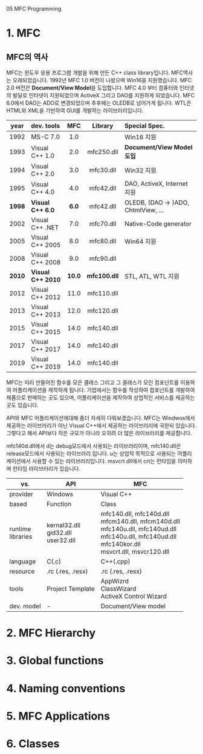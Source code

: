 05 MFC Programming

# 1. MFC

## MFC의 역사

MFC는 윈도우 응용 프로그램 개발을 위해 만든 C++ class library입니다. MFC역사는 오래되었습니다. 1992년 MFC 1.0 버전이 나왔으며 Win16을 지원했습니다. MFC 2.0 버전은 **Document/View Model**을 도입합니다.  MFC 4.0 부터 컴퓨터와 인터넷의 발달로 인터넷이 지원되었으며 ActiveX 그리고 DAO를 지원하게 되었습니다. MFC 6.0에서 DAO는 ADO로 변경되었으며 추후에는 OLEDB로 넘어가게 됩니다. WTL은 HTML와 XML을 기반하여 GUI를 개발하는 라이브러리입니다.

|   year   | dev. tools          |   MFC    |    Library     | Special Spec.                      |
| :------: | :------------------ | :------: | :------------: | :--------------------------------- |
|   1992   | MS-C 7.0            |   1.0    |                | Win16 지원                         |
|   1993   | Visual C++ 1.0      |   2.0    |   mfc250.dll   | **Document/View Model 도입**       |
|   1994   | Visual C++ 2.0      |   3.0    |   mfc30.dll    | Win32 지원                         |
|   1995   | Visual C++ 4.0      |   4.0    |   mfc42.dll    | DAO, ActiveX, Internet 지원        |
| **1998** | **Visual C++ 6.0**  | **6.0**  |   mfc42.dll    | OLEDB, (DAO → )ADO, ChtmlView, ... |
|   2002   | Visual C++ .NET     |   7.0    |   mfc70.dll    | Native-Code generator              |
|   2005   | Visual C++ 2005     |   8.0    |   mfc80.dll    | Win64 지원                         |
|   2008   | Visual C++ 2008     |   9.0    |   mfc90.dll    |
| **2010** | **Visual C++ 2010** | **10.0** | **mfc100.dll** | STL, ATL, WTL 지원                 |
|   2012   | Visual C++ 2012     |   11.0   |   mfc110.dll   |
|   2013   | Visual C++ 2013     |   12.0   |   mfc120.dll   |
|   2015   | Visual C++ 2015     |   14.0   |   mfc140.dll   |
|   2017   | Visual C++ 2017     |   14.0   |   mfc140.dll   |
|   2019   | Visual C++ 2019     |   14.0   |   mfc140.dll   |

MFC는 미리 만들어진 함수를 모은 클래스 그리고 그 클래스가 모인 컴포넌트를 이용하여 어플리케이션을 제작하게 됩니다. 기업에서는 함수를 작성하여 컴포넌트를 개발하여 제품으로 판매하는 곳도 있으며, 어플리케이션을 제작하여 상업적인 서비스를 제공하는 곳도 있습니다.

API와 MFC 어플리케이션에대해 좀더 자세히 다뤄보겠습니다. MFC는 Windwos에서 제공하는 라이브러리가 아닌 Visual C++에서 제공하는 라이브러리에 국한되 있습니다. 그렇다고 해서 API보다 작은 규모가 아니라 오히려 더 많은 라이브러리를 제공합니다.

mfc140d.dll에서 d는 debug모드에서 사용되는 라이브러리이며, mfc140.dll은 release모드에서 사용되는 라이브러리 입니다. u는 상업적 목적으로 사용되는 어플리케이션에서 사용할 수 있는 라이브러리입니다. msvcrt.dll에서 crt는 런타임을 의미하며 런타임 라이브러리가 있습니다.

| vs.                  | API | MFC |
| -------------------- | --- | --- |
| provider             | Windows    | Visual C++    |
| based                | Function    |    Class |
| runtime<br>libraries | kernal32.dll<br>gid32.dll<br>user32.dll    | mfc140.dll, mfc140d.dll<br>mfcm140.dll, mfcm140d.dll<br>mfc140u.dll, mfc140ud.dll<br>mfc140u.dll, mfc140ud.dll<br>mfc140kor.dll<br>msvcrt.dll, msvcr120.dll    |
| language             | C(.c)    | C++(.cpp)    |
| resource             |   .rc (.res, .resx)    |.rc (.res, .resx)    |
| tools                |  Project Template   |  AppWizrd<br>ClassWizard<br>ActiveX Control Wizard   |
| dev. model           |  -   | Document/View model    |

# 2. MFC Hierarchy

# 3. Global functions

# 4. Naming conventions

# 5. MFC Applications

# 6. Classes

